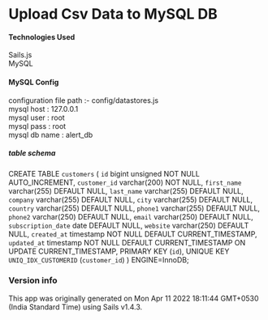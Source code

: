 # Upload Csv Data to MySQL DB

#### Technologies Used
  Sails.js  
  MySQL  


#### MySQL Config 
configuration file path :- config/datastores.js  
mysql host : 127.0.0.1  
mysql user : root  
mysql pass : root     
mysql db name : alert_db  

##### table schema 

CREATE TABLE `customers` (
  `id` bigint unsigned NOT NULL AUTO_INCREMENT,
  `customer_id` varchar(200) NOT NULL,
  `first_name` varchar(255) DEFAULT NULL,
  `last_name` varchar(255) DEFAULT NULL,
  `company` varchar(255) DEFAULT NULL,
  `city` varchar(255) DEFAULT NULL,
  `country` varchar(255) DEFAULT NULL,
  `phone1` varchar(255) DEFAULT NULL,
  `phone2` varchar(250) DEFAULT NULL,
  `email` varchar(250) DEFAULT NULL,
  `subscription_date` date DEFAULT NULL,
  `website` varchar(250) DEFAULT NULL,
  `created_at` timestamp NOT NULL DEFAULT CURRENT_TIMESTAMP,
  `updated_at` timestamp NOT NULL DEFAULT CURRENT_TIMESTAMP ON UPDATE CURRENT_TIMESTAMP,
  PRIMARY KEY (`id`),
  UNIQUE KEY `UNIQ_IDX_CUSTOMERID` (`customer_id`)
) ENGINE=InnoDB;






### Version info

This app was originally generated on Mon Apr 11 2022 18:11:44 GMT+0530 (India Standard Time) using Sails v1.4.3.

<!-- Internally, Sails used [`sails-generate@2.0.3`](https://github.com/balderdashy/sails-generate/tree/v2.0.3/lib/core-generators/new). -->



<!--
Note:  Generators are usually run using the globally-installed `sails` CLI (command-line interface).  This CLI version is _environment-specific_ rather than app-specific, thus over time, as a project's dependencies are upgraded or the project is worked on by different developers on different computers using different versions of Node.js, the Sails dependency in its package.json file may differ from the globally-installed Sails CLI release it was originally generated with.  (Be sure to always check out the relevant [upgrading guides](https://sailsjs.com/upgrading) before upgrading the version of Sails used by your app.  If you're stuck, [get help here](https://sailsjs.com/support).)
-->

